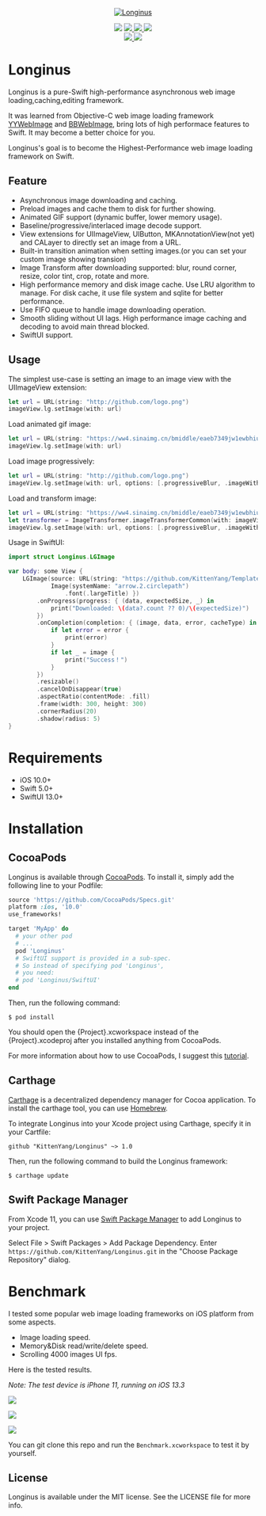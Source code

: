 <p align="center">
<a href="https://github.com/KittenYang/Longinus">
<img src="Assets/Logo.png" alt="Longinus" />
</a>
</p>
<p align="center">
  <a href="https://travis-ci.org/kittenyang@icloud.com/Longinus">
    <a href="https://github.com/KittenYang/Longinus/actions?query=workflow%3Abuild"><img src="https://img.shields.io/github/workflow/status/KittenYang/Longinus/build/master?style=for-the-badge"></a>
  </a>
  <a href="https://cocoapods.org/pods/Longinus">
    <img src="https://img.shields.io/cocoapods/v/Longinus.svg?style=for-the-badge"/>
  </a>
  <a href="https://github.com/Carthage/Carthage/">
    <img src="https://img.shields.io/badge/Carthage-compatible-ff69b4?style=for-the-badge">
  </a>
  <a href="https://swift.org/package-manager/">
    <img src="https://img.shields.io/badge/SPM-compatible-orange?style=for-the-badge">
  </a> 
  <br />
  <a href="https://cocoapods.org/pods/Longinus">
    <img src="https://img.shields.io/cocoapods/l/Longinus.svg?style=for-the-badge"/>
  </a>
  <a href="https://cocoapods.org/pods/Longinus">
    <img src="https://img.shields.io/cocoapods/p/Longinus.svg?style=for-the-badge"/>
  </a>
</p>


# Longinus
Longinus is a pure-Swift high-performance asynchronous web image loading,caching,editing framework.

It was learned from Objective-C web image loading framework [YYWebImage](https://github.com/ibireme/YYWebImage) and [BBWebImage](https://github.com/Silence-GitHub/BBWebImage), bring lots of high performace features to Swift. It may become a better choice for you.

Longinus's goal is to become the Highest-Performance web image loading framework on Swift.

## Feature
* Asynchronous image downloading and caching.
* Preload images and cache them to disk for further showing.
* Animated GIF support (dynamic buffer, lower memory usage).
* Baseline/progressive/interlaced image decode support.
* View extensions for UIImageView, UIButton, MKAnnotationView(not yet) and CALayer to directly set an image from a URL.
* Built-in transition animation when setting images.(or you can set your custom image showing transion)
* Image Transform after downloading supported: blur, round corner, resize, color tint, crop, rotate and more.
* High performance memory and disk image cache. Use LRU algorithm to manage. For disk cache, it use file system and sqlite for better performance.
* Use FIFO queue to handle image downloading operation.
* Smooth sliding without UI lags. High performance image caching and decoding to avoid main thread blocked.
* SwiftUI support.

## Usage

The simplest use-case is setting an image to an image view with the UIImageView extension:
```swift
let url = URL(string: "http://github.com/logo.png")
imageView.lg.setImage(with: url)
```
Load animated gif image:
```swift
let url = URL(string: "https://ww4.sinaimg.cn/bmiddle/eaeb7349jw1ewbhiu69i2g20b4069e86.gif")
imageView.lg.setImage(with: url)
```
Load image progressively:
```swift
let url = URL(string: "http://github.com/logo.png")
imageView.lg.setImage(with: url, options: [.progressiveBlur, .imageWithFadeAnimation])
```
Load and transform image:
```swift
let url = URL(string: "https://ww4.sinaimg.cn/bmiddle/eaeb7349jw1ewbhiu69i2g20b4069e86.gif")
let transformer = ImageTransformer.imageTransformerCommon(with: imageView.frame.size, borderWidth: 2.0, borderColor: .white)
imageView.lg.setImage(with: url, options: [.progressiveBlur, .imageWithFadeAnimation], transformer: transformer)
```
Usage in SwiftUI:
```swift
import struct Longinus.LGImage

var body: some View {
    LGImage(source: URL(string: "https://github.com/KittenYang/Template-Image-Set/blob/master/Landscape/landscape-\(index).jpg?raw=true"), placeholder: {
            Image(systemName: "arrow.2.circlepath")
                .font(.largeTitle) })
        .onProgress(progress: { (data, expectedSize, _) in
            print("Downloaded: \(data?.count ?? 0)/\(expectedSize)")
        })
        .onCompletion(completion: { (image, data, error, cacheType) in
            if let error = error {
                print(error)
            }
            if let _ = image {
                print("Success！")
            }
        })
        .resizable()
        .cancelOnDisappear(true)
        .aspectRatio(contentMode: .fill)
        .frame(width: 300, height: 300)
        .cornerRadius(20)
        .shadow(radius: 5)
}

```

# Requirements
* iOS 10.0+
* Swift 5.0+
* SwiftUI 13.0+

# Installation
## CocoaPods

Longinus is available through [CocoaPods](https://cocoapods.org). To install it, simply add the following line to your Podfile:
```ruby
source 'https://github.com/CocoaPods/Specs.git'
platform :ios, '10.0'
use_frameworks!

target 'MyApp' do
  # your other pod
  # ...
  pod 'Longinus'
  # SwiftUI support is provided in a sub-spec. 
  # So instead of specifying pod 'Longinus', 
  # you need:
  # pod 'Longinus/SwiftUI'
end
```

Then, run the following command:

```
$ pod install
```

You should open the {Project}.xcworkspace instead of the {Project}.xcodeproj after you installed anything from CocoaPods.

For more information about how to use CocoaPods, I suggest this [tutorial](http://www.raywenderlich.com/64546/introduction-to-cocoapods-2).

## Carthage
[Carthage](https://github.com/Carthage/Carthage) is a decentralized dependency manager for Cocoa application. To install the carthage tool, you can use [Homebrew](http://brew.sh/).

To integrate Longinus into your Xcode project using Carthage, specify it in your Cartfile:

```
github "KittenYang/Longinus" ~> 1.0
```
Then, run the following command to build the Longinus framework:

```
$ carthage update
```

## Swift Package Manager
From Xcode 11, you can use [Swift Package Manager](https://swift.org/package-manager/) to add Longinus to your project.

Select File > Swift Packages > Add Package Dependency. Enter `https://github.com/KittenYang/Longinus.git` in the "Choose Package Repository" dialog.

# Benchmark
I tested some popular web image loading frameworks on iOS platform from some aspects.
* Image loading speed. 
* Memory&Disk read/write/delete speed.
* Scrolling 4000 images UI fps.

Here is the tested results. 

*Note: The test device is iPhone 11, running on iOS 13.3*

![](Assets/Image_loading_speed_benchmark.jpeg)

![](Assets/Memory_IO_benchmark.jpeg)

![](Assets/Disk_IO_benchmark.jpeg)


You can git clone this repo and run the `Benchmark.xcworkspace` to test it by yourself.

## License

Longinus is available under the MIT license. See the LICENSE file for more info.

